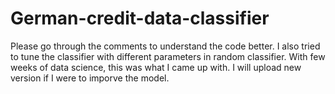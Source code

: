 # German-credit-data-classifier
Please go through the comments to understand the code better. 
I also tried to tune the classifier with different parameters in random classifier. With few weeks of data science,  this was what I came up with.
I will upload new version if I were to imporve the model.  
